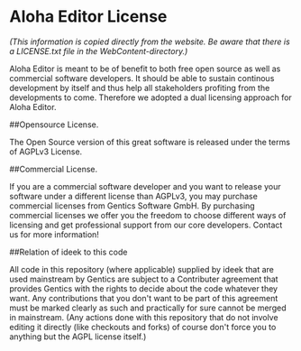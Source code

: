 Aloha Editor License
====================

_(This information is copied directly from the website. Be aware that there is a LICENSE.txt file in the WebContent-directory.)_

Aloha Editor is meant to be of benefit to both free open source as well as commercial software developers. It should be able to sustain continous development by itself and thus help all stakeholders profiting from the developments to come. Therefore we adopted a dual licensing approach for Aloha Editor.

##Opensource License.

The Open Source version of this great software is released under the terms of AGPLv3 License.
 
##Commercial License.

If you are a commercial software developer and you want to release your software under a different license than AGPLv3, you may purchase commercial licenses from Gentics Software GmbH. By purchasing commercial licenses we offer you the freedom to choose different ways of licensing and get professional support from our core developers. Contact us for more information!

##Relation of ideek to this code

All code in this repository (where applicable) supplied by ideek that are used mainstream by Gentics are subject to a Contributer agreement that provides Gentics with the rights to decide about the code whatever they want. Any contributions that you don't want to be part of this agreement must be marked clearly as such and practically for sure cannot be merged in mainstream.
(Any actions done with this repository that do not involve editing it directly (like checkouts and forks) of course don't force you to anything but the AGPL license itself.)
